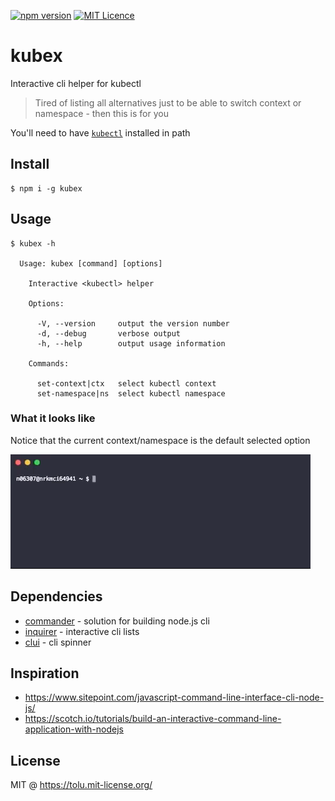 [![npm version](https://badge.fury.io/js/kubex.svg)](https://www.npmjs.com/package/kubex) [![MIT Licence](https://badges.frapsoft.com/os/mit/mit.svg?v=103)](https://tolu.mit-license.org/)

# kubex
Interactive cli helper for kubectl

> Tired of listing all alternatives just to be able to switch context or namespace - then this is for you

You'll need to have [`kubectl`](https://kubernetes.io/docs/tasks/tools/install-kubectl/) installed in path

## Install

```
$ npm i -g kubex
```

## Usage

```
$ kubex -h

  Usage: kubex [command] [options]

    Interactive <kubectl> helper

    Options:

      -V, --version     output the version number
      -d, --debug       verbose output
      -h, --help        output usage information

    Commands:

      set-context|ctx   select kubectl context
      set-namespace|ns  select kubectl namespace
```

### What it looks like
Notice that the current context/namespace is the default selected option

![select subscription](./gifs/kubex-example.gif)


## Dependencies

 - [commander](https://www.npmjs.com/package/commander) - solution for building node.js cli
 - [inquirer](https://www.npmjs.com/package/inquirer) - interactive cli lists
 - [clui](https://www.npmjs.com/package/clui) - cli spinner

## Inspiration

 - https://www.sitepoint.com/javascript-command-line-interface-cli-node-js/
 - https://scotch.io/tutorials/build-an-interactive-command-line-application-with-nodejs

## License

MIT @ https://tolu.mit-license.org/
